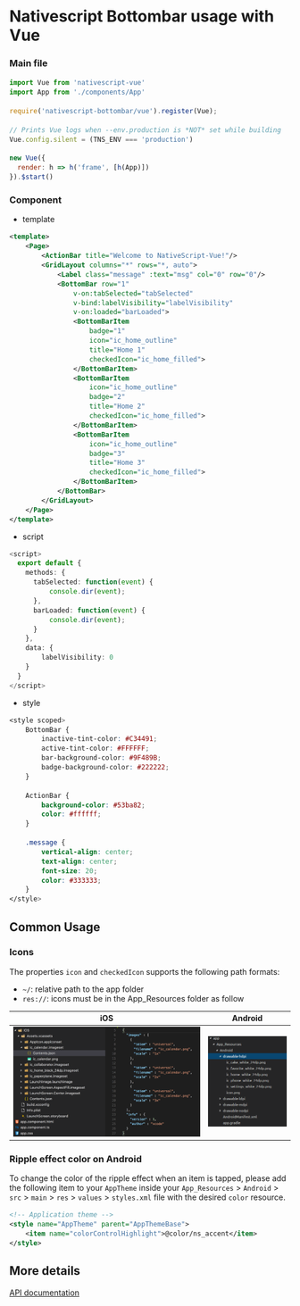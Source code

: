 # Nativescript Bottombar usage with Vue

### Main file

```javascript
import Vue from 'nativescript-vue'
import App from './components/App'

require('nativescript-bottombar/vue').register(Vue);

// Prints Vue logs when --env.production is *NOT* set while building
Vue.config.silent = (TNS_ENV === 'production')

new Vue({
  render: h => h('frame', [h(App)])
}).$start()
```

### Component

- template
```xml
<template>
    <Page>
        <ActionBar title="Welcome to NativeScript-Vue!"/>
        <GridLayout columns="*" rows="*, auto">
            <Label class="message" :text="msg" col="0" row="0"/>
            <BottomBar row="1"
                v-on:tabSelected="tabSelected"
                v-bind:labelVisibility="labelVisibility"
                v-on:loaded="barLoaded">
                <BottomBarItem
                    badge="1"
                    icon="ic_home_outline"
                    title="Home 1"
                    checkedIcon="ic_home_filled">
                </BottomBarItem>
                <BottomBarItem
                    icon="ic_home_outline"
                    badge="2"
                    title="Home 2"
                    checkedIcon="ic_home_filled">
                </BottomBarItem>
                <BottomBarItem
                    icon="ic_home_outline"
                    badge="3"
                    title="Home 3"
                    checkedIcon="ic_home_filled">
                </BottomBarItem>
            </BottomBar>
        </GridLayout>
    </Page>
</template>
```

- script
```typescript
<script>
  export default {
    methods: {
      tabSelected: function(event) {
          console.dir(event);
      },
      barLoaded: function(event) {
          console.dir(event);
      }
    },
    data: {
        labelVisibility: 0
    }
  }
</script>
```

- style
```css
<style scoped>
    BottomBar {
        inactive-tint-color: #C34491;
        active-tint-color: #FFFFFF;
        bar-background-color: #9F489B;
        badge-background-color: #222222;
    }

    ActionBar {
        background-color: #53ba82;
        color: #ffffff;
    }

    .message {
        vertical-align: center;
        text-align: center;
        font-size: 20;
        color: #333333;
    }
</style>
```

## Common Usage

### Icons

The properties `icon` and `checkedIcon` supports the following path formats:

- `~/`: relative path to the app folder
- `res://`: icons must be in the App_Resources folder as follow


|                     iOS                     | Android                                             |
|:-------------------------------------------:|-----------------------------------------------------|
| ![iOS](/src/screenshots/ressources.ios.png) | ![Android](/src/screenshots/ressources.android.png) |

### Ripple effect color on Android

To change the color of the ripple effect when an item is tapped, please add the following item to your `AppTheme` inside your `App_Resources` > `Android` > `src` > `main` > `res` > `values` > `styles.xml` file with the desired `color` resource.

```XML
<!-- Application theme -->
<style name="AppTheme" parent="AppThemeBase">
    <item name="colorControlHighlight">@color/ns_accent</item>
</style>
```

## More details

[API documentation](/API_DOCUMENTATION.md)
